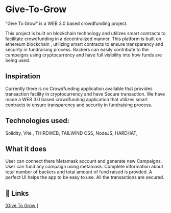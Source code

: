 # Give-To-Grow

"Give To Grow" is a WEB 3.0 based crowdfunding project.

This project is built on blockchain technology and utilizes smart contracts to facilitate crowdfunding in a decentralized manner.
This platform is built on ethereum blockchain , utilizing smart contracts to ensure transparency and security in fundraising process.
Backers can easily contribute to the campaigns using cryptocurrency and have full visibility into how funds are being used.





## Inspiration

Currently there is no Crowdfunding application available that provides transaction facility in cryptocurrency and have Secure transaction. We have made a WEB 3.0 based crowdfunding application that utilizes smart contracts to ensure transparency and security in fundraising process.
## Technologies used:
Solidity,
Vite ,
THIRDWEB,
TAILWIND CSS,
NodeJS,
HARDHAT,
## What it does

User can connect there Metamask account and generate new Campaigns.
User can fund any campaign using metamask.
Complete information about total number of backers and total amount of fund raised is provded.
A perfect UI helps the app to be easy to use.
All the transactions are secured.
## 🔗 Links

[[Give To Grow ]](https://give-to-grow.netlify.app/)

